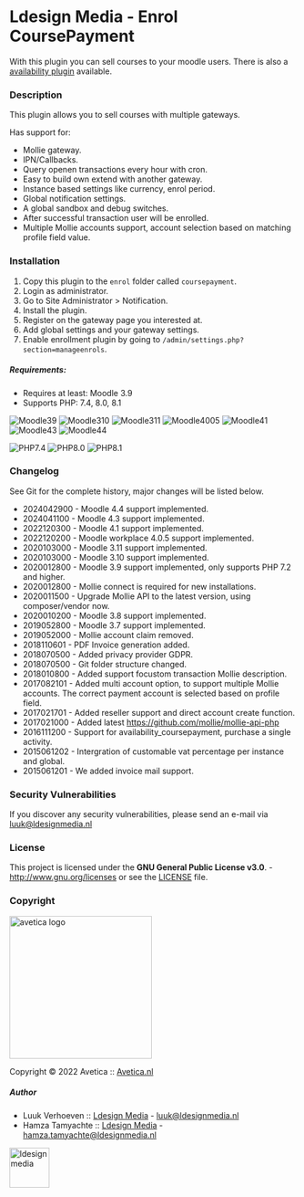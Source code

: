 Ldesign Media - Enrol CoursePayment
====================

With this plugin you can sell courses to your moodle users. There is also a [availability plugin](https://deploy01.avetica.net/technisch-team/moodlefreak/availability_coursepayment/) available.

### Description

This plugin allows you to sell courses with multiple gateways.

Has support for:
* Mollie gateway.
* IPN/Callbacks.
* Query openen transactions every hour with cron.
* Easy to build own extend with another gateway.
* Instance based settings like currency, enrol period.
* Global notification settings.
* A global sandbox and debug switches.
* After successful transaction user will be enrolled.
* Multiple Mollie accounts support, account selection based on matching profile field value.

### Installation

1. Copy this plugin to the `enrol` folder called `coursepayment`.
2. Login as administrator.
3. Go to Site Administrator > Notification.
4. Install the plugin.
5. Register on the gateway page you interested at.
6. Add global settings and your gateway settings.
7. Enable enrollment plugin by going to `/admin/settings.php?section=manageenrols`. 

##### Requirements:

* Requires at least: Moodle 3.9
* Supports PHP: 7.4, 8.0, 8.1

![Moodle39](https://img.shields.io/badge/moodle-3.9-brightgreen.svg)
![Moodle310](https://img.shields.io/badge/moodle-3.10-brightgreen.svg)
![Moodle311](https://img.shields.io/badge/moodle-3.11-brightgreen.svg)
![Moodle4005](https://img.shields.io/badge/moodle-4.0.5-brightgreen.svg)
![Moodle41](https://img.shields.io/badge/moodle-4.1-brightgreen.svg)
![Moodle43](https://img.shields.io/badge/moodle-4.3-brightgreen.svg)
![Moodle44](https://img.shields.io/badge/moodle-4.4-brightgreen.svg)

![PHP7.4](https://img.shields.io/badge/PHP-7.4-brightgreen.svg)
![PHP8.0](https://img.shields.io/badge/PHP-8.0-brightgreen.svg)
![PHP8.1](https://img.shields.io/badge/PHP-8.1-brightgreen.svg)

### Changelog

See Git for the complete history, major changes will be listed below.

- 2024042900 - Moodle 4.4 support implemented.
- 2024041100 - Moodle 4.3 support implemented.
- 2022120300 - Moodle 4.1 support implemented.
- 2022120200 - Moodle workplace 4.0.5 support implemented.
- 2020103000 - Moodle 3.11 support implemented.
- 2020103000 - Moodle 3.10 support implemented.
- 2020012800 - Moodle 3.9 support implemented, only supports PHP 7.2 and higher.
- 2020012800 - Mollie connect is required for new installations.
- 2020011500 - Upgrade Mollie API to the latest version, using composer/vendor now.
- 2020010200 - Moodle 3.8 support implemented.
- 2019052800 - Moodle 3.7 support implemented.
- 2019052000 - Mollie account claim removed.
- 2018110601 - PDF Invoice generation added.
- 2018070500 - Added privacy provider GDPR.
- 2018070500 - Git folder structure changed.
- 2018010800 - Added support focustom transaction Mollie description.
- 2017082101 - Added multi account option, to support multiple Mollie accounts.
   The correct payment account is selected based on profile field.
- 2017021701 - Added reseller support and direct account create function.
- 2017021000 - Added latest https://github.com/mollie/mollie-api-php
- 2016111200 - Support for availability_coursepayment, purchase a single activity.
- 2015061202 - Intergration of customable vat percentage per instance and global.
- 2015061201 - We added invoice mail support.

### Security Vulnerabilities

If you discover any security vulnerabilities, please send an e-mail via [luuk@ldesignmedia.nl](luuk@ldesignmedia.nl)

### License

This project is licensed under the **GNU General Public License v3.0**. - http://www.gnu.org/licenses or see
the [LICENSE](LICENSE) file.

### Copyright

<img src="https://avetica.nl/logo.svg" alt="avetica logo" width="250px">

Copyright © 2022 Avetica :: [Avetica.nl](https://avetica.nl/)

##### Author

* Luuk Verhoeven :: [Ldesign Media](https://ldesignmedia.nl/) - [luuk@ldesignmedia.nl](luuk@ldesignmedia.nl)
* Hamza Tamyachte :: [Ldesign Media](https://ldesignmedia.nl/) -  [hamza.tamyachte@ldesignmedia.nl](hamza.tamyachte@ldesignmedia.nl)

<img src="https://ldesignmedia.nl/themes/ldesignmedia/assets/images/logo/logo.svg" alt="ldesignmedia" height="70px">
